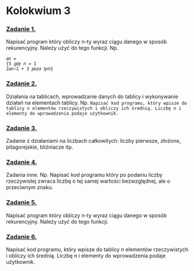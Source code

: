 # Kolokwium 3

### [Zadanie 1.](https://github.com/dawidolko/Programming-Cpp/blob/main/KOLOKWIUM/exam4/zadanie1.cpp)
Napisać program który obliczy n-ty wyraz ciągu danego w sposób rekurencyjny. Należy użyć
do tego funkcji. Np.
```
𝑎𝑛 = 
{5 𝑔𝑑𝑦 𝑛 = 1
2𝑎𝑛−1 + 3 𝑝𝑜𝑧𝑎 𝑡𝑦𝑚}
```
### [Zadanie 2.](https://github.com/dawidolko/Programming-Cpp/blob/main/KOLOKWIUM/exam4/zadanie1.cpp)
Działania na tablicach, wprowadzanie danych do tablicy i wykonywanie działań na
elementach tablicy. Np.
`Napisać kod programu, który wpisze do tablicy n elementów rzeczywistych i obliczy ich
średnią. Liczbę n i elementy do wprowadzenia podaje użytkownik.`

### [Zadanie 3.](https://github.com/dawidolko/Programming-Cpp/blob/main/KOLOKWIUM/exam4/zadanie2.cpp)
Zadanie z działaniami na liczbach całkowitych: liczby pierwsze, złożone, pitagorejskie,
bliźniacze itp.

### [Zadanie 4.](https://github.com/dawidolko/Programming-Cpp/blob/main/KOLOKWIUM/exam4/zadanie3.cpp)
Zadania inne. Np. Napisać kod programu który po podaniu liczby rzeczywistej zwraca liczbę o
tej samej wartości bezwzględnej, ale o przeciwnym znaku.

### [Zadanie 5.](https://github.com/dawidolko/Programming-Cpp/blob/main/KOLOKWIUM/exam4/zadanie4.cpp)
Napisać program który obliczy n-ty wyraz ciągu danego w sposób rekurencyjny. Należy użyć do tego funkcji.

### [Zadanie 6.](https://github.com/dawidolko/Programming-Cpp/blob/main/KOLOKWIUM/exam4/zadanie5.cpp)
Napisać kod programu, który wpisze do tablicy n elementów rzeczywistych i obliczy ich średnią. Liczbę n i elementy do wprowadzenia podaje użytkownik.
